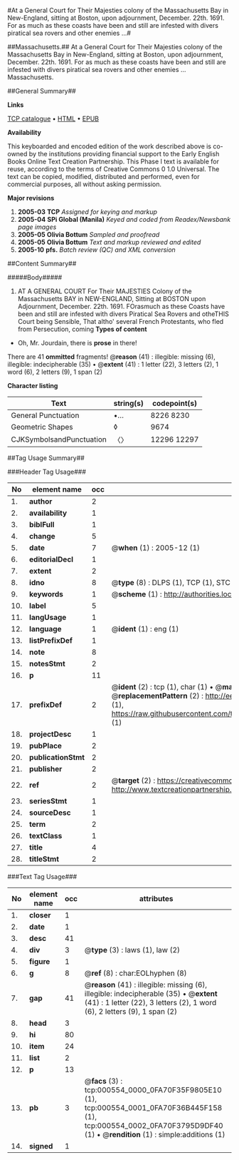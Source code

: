 #At a General Court for Their Majesties colony of the Massachusetts Bay in New-England, sitting at Boston, upon adjournment, December. 22th. 1691. For as much as these coasts have been and still are infested with divers piratical sea rovers and other enemies ...#

##Massachusetts.##
At a General Court for Their Majesties colony of the Massachusetts Bay in New-England, sitting at Boston, upon adjournment, December. 22th. 1691. For as much as these coasts have been and still are infested with divers piratical sea rovers and other enemies ...
Massachusetts.

##General Summary##

**Links**

[TCP catalogue](http://www.ota.ox.ac.uk/tcp/)  • 
[HTML](http://tei.it.ox.ac.uk/tcp/Texts-HTML/free/N00/N00439.html)  • 
[EPUB](http://tei.it.ox.ac.uk/tcp/Texts-EPUB/free/N00/N00439.epub)

**Availability**

This keyboarded and encoded edition of the
	       work described above is co-owned by the institutions
	       providing financial support to the Early English Books
	       Online Text Creation Partnership. This Phase I text is
	       available for reuse, according to the terms of Creative
	       Commons 0 1.0 Universal. The text can be copied,
	       modified, distributed and performed, even for
	       commercial purposes, all without asking permission.

**Major revisions**

1. __2005-03__ __TCP__ *Assigned for keying and markup*
1. __2005-04__ __SPi Global (Manila)__ *Keyed and coded from Readex/Newsbank page images*
1. __2005-05__ __Olivia Bottum__ *Sampled and proofread*
1. __2005-05__ __Olivia Bottum__ *Text and markup reviewed and edited*
1. __2005-10__ __pfs.__ *Batch review (QC) and XML conversion*

##Content Summary##

#####Body#####

1.  AT A GENERAL COURT For Their MAJESTIES Colony of the Massachusetts BAY in NEW-ENGLAND, Sitting at BOSTON upon Adjournment,
December. 22th. 1691.
FOrasmuch as these Coasts have been and still are infested with divers Piratical Sea Rovers and otheTHIS Court being Sensible, That altho' several French Protestants, who fled from Persecution, coming
**Types of content**

  * Oh, Mr. Jourdain, there is **prose** in there!

There are 41 **ommitted** fragments! 
 @__reason__ (41) : illegible: missing (6), illegible: indecipherable (35)  •  @__extent__ (41) : 1 letter (22), 3 letters (2), 1 word (6), 2 letters (9), 1 span (2)

**Character listing**


|Text|string(s)|codepoint(s)|
|---|---|---|
|General Punctuation|•…|8226 8230|
|Geometric Shapes|◊|9674|
|CJKSymbolsandPunctuation|〈〉|12296 12297|

##Tag Usage Summary##

###Header Tag Usage###

|No|element name|occ|attributes|
|---|---|---|---|
|1.|__author__|2||
|2.|__availability__|1||
|3.|__biblFull__|1||
|4.|__change__|5||
|5.|__date__|7| @__when__ (1) : 2005-12 (1)|
|6.|__editorialDecl__|1||
|7.|__extent__|2||
|8.|__idno__|8| @__type__ (8) : DLPS (1), TCP (1), STC (3), NOTIS (1), IMAGE-SET (1), EVANS-CITATION (1)|
|9.|__keywords__|1| @__scheme__ (1) : http://authorities.loc.gov/ (1)|
|10.|__label__|5||
|11.|__langUsage__|1||
|12.|__language__|1| @__ident__ (1) : eng (1)|
|13.|__listPrefixDef__|1||
|14.|__note__|8||
|15.|__notesStmt__|2||
|16.|__p__|11||
|17.|__prefixDef__|2| @__ident__ (2) : tcp (1), char (1)  •  @__matchPattern__ (2) : ([0-9\-]+):([0-9IVX]+) (1), (.+) (1)  •  @__replacementPattern__ (2) : http://eebo.chadwyck.com/downloadtiff?vid=$1&page=$2 (1), https://raw.githubusercontent.com/textcreationpartnership/Texts/master/tcpchars.xml#$1 (1)|
|18.|__projectDesc__|1||
|19.|__pubPlace__|2||
|20.|__publicationStmt__|2||
|21.|__publisher__|2||
|22.|__ref__|2| @__target__ (2) : https://creativecommons.org/publicdomain/zero/1.0/ (1), http://www.textcreationpartnership.org/docs/. (1)|
|23.|__seriesStmt__|1||
|24.|__sourceDesc__|1||
|25.|__term__|2||
|26.|__textClass__|1||
|27.|__title__|4||
|28.|__titleStmt__|2||


###Text Tag Usage###

|No|element name|occ|attributes|
|---|---|---|---|
|1.|__closer__|1||
|2.|__date__|1||
|3.|__desc__|41||
|4.|__div__|3| @__type__ (3) : laws (1), law (2)|
|5.|__figure__|1||
|6.|__g__|8| @__ref__ (8) : char:EOLhyphen (8)|
|7.|__gap__|41| @__reason__ (41) : illegible: missing (6), illegible: indecipherable (35)  •  @__extent__ (41) : 1 letter (22), 3 letters (2), 1 word (6), 2 letters (9), 1 span (2)|
|8.|__head__|3||
|9.|__hi__|80||
|10.|__item__|24||
|11.|__list__|2||
|12.|__p__|13||
|13.|__pb__|3| @__facs__ (3) : tcp:000554_0000_0FA70F35F9805E10 (1), tcp:000554_0001_0FA70F36B445F158 (1), tcp:000554_0002_0FA70F3795D9DF40 (1)  •  @__rendition__ (1) : simple:additions (1)|
|14.|__signed__|1||
